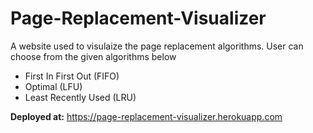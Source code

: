 # Page-Replacement-Visualizer
A website used to visulaize the page replacement algorithms. User can choose from the given algorithms below
- First In First Out (FIFO)
- Optimal (LFU)
- Least Recently Used (LRU)

**Deployed at:** https://page-replacement-visualizer.herokuapp.com

